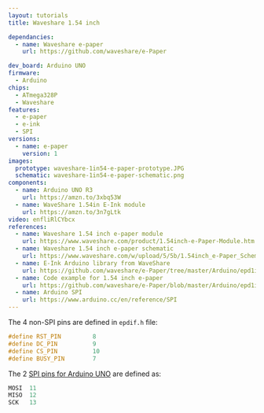```yaml
---
layout: tutorials
title: Waveshare 1.54 inch

dependancies:
  - name: Waveshare e-paper
    url: https://github.com/waveshare/e-Paper

dev_board: Arduino UNO
firmware:
  - Arduino
chips:
  - ATmega328P
  - Waveshare
features:
  - e-paper
  - e-ink
  - SPI
versions:
  - name: e-paper
    version: 1
images:
  prototype: waveshare-1in54-e-paper-prototype.JPG
  schematic: waveshare-1in54-e-paper-schematic.png
components:
  - name: Arduino UNO R3
    url: https://amzn.to/3xbq53W
  - name: WaveShare 1.54in E-Ink module
    url: https://amzn.to/3n7gLtk
video: enfliRlCYbcx
references:
  - name: Waveshare 1.54 inch e-paper module
    url: https://www.waveshare.com/product/1.54inch-e-Paper-Module.htm
  - name: Waveshare 1.54 inch e-paper schematic
    url: https://www.waveshare.com/w/upload/5/5b/1.54inch_e-Paper_Schematic.pdf
  - name: E-Ink Arduino library from WaveShare
    url: https://github.com/waveshare/e-Paper/tree/master/Arduino/epd1in54
  - name: Code example for 1.54 inch e-paper
    url: https://github.com/waveshare/e-Paper/blob/master/Arduino/epd1in54/epd1in54.ino
  - name: Arduino SPI
    url: https://www.arduino.cc/en/reference/SPI
---
```


The 4 non-SPI pins are defined in `epdif.h` file:

```c
#define RST_PIN         8
#define DC_PIN          9
#define CS_PIN          10
#define BUSY_PIN        7
```

The 2 [SPI pins for Arduino UNO](https://www.arduino.cc/en/reference/SPI) are defined as:

```c
MOSI  11
MISO  12
SCK   13
```
